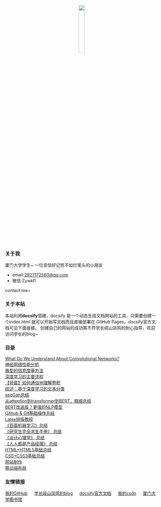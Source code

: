 <center><img src="https://i.loli.net/2020/05/17/cZIP7ARlLJtXwkv.png" width="20%"></center>

### 关于我

厦门大学学生~
一位坚信好记性不如烂笔头的小朋友
- email:2927172560@qq.com
- 微信:Zywkl1

contact me~

### 关于本站
本站利用**docsify**搭建，docsify 是一个动态生成文档网站的工具，只需要创建一个index.html 就可以开始写文档而且直接部署在 GitHub Pages。docsify官方文档可见下面链接。
创建自己的网站的成功离不开学长岐山凤鸣的耐心指导，欢迎访问学长的blog~

### 目录

[What Do We Understand About Convolutional Networks?](What_do_we_know_about_CN/page1.md)\
[神经网络性能分析](deep_learning/page5.md)\
[典型的信息度量方法](page7.md)\
[深度学习的主要流程](deep_learning/page11.md)\
[【转载】如何通俗地理解卷积](deep_learning/page12.md)\
[综述：基于深度学习的文本分类](deep_learning/DL_TC.md)\
[seqGan总结](pageseqgan.md)\
[从attention到transformer到BERT，精细总结](bert/attention.md)\
[BERT改进版？更强的NLP模型](XLNet.md)\
[Github & Git基础操作总结](page14.md)\
[Latex排版教程](latex.md)\
[《百面机器学习》总结](machine_learning/a.md)\
[《研究生完全求生手册》 总结](Complete_Survival_Handbook/page8.md)\
[《设计心理学》 总结](Design_Psychology/page10.md)\
[《人人都是产品经理》 总结](renren/pagerr.md)\
[HTML+HTML5基础总结](html/html.md)\
[CSS+CSS3基础总结](css/css1.md)\
[网站制作](web.md)\
[移动端布局](mobile.md)

### 友情链接


[我的GitHub](<https://github.com/yueeer>) &emsp; [学长岐山凤鸣的blog](<http://www.ecohnoch.cn/>) &emsp; [docsify官方文档](<https://docsify.js.org/>) &emsp; [我的csdn](https://blog.csdn.net/weixin_42575796) &emsp; [厦门大学图书馆](https://library.xmu.edu.cn/index.htm)
